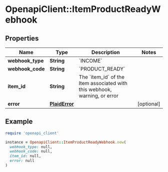 # OpenapiClient::ItemProductReadyWebhook

## Properties

| Name | Type | Description | Notes |
| ---- | ---- | ----------- | ----- |
| **webhook_type** | **String** | &#x60;INCOME&#x60; |  |
| **webhook_code** | **String** | &#x60;PRODUCT_READY&#x60; |  |
| **item_id** | **String** | The &#x60;item_id&#x60; of the Item associated with this webhook, warning, or error |  |
| **error** | [**PlaidError**](PlaidError.md) |  | [optional] |

## Example

```ruby
require 'openapi_client'

instance = OpenapiClient::ItemProductReadyWebhook.new(
  webhook_type: null,
  webhook_code: null,
  item_id: null,
  error: null
)
```

